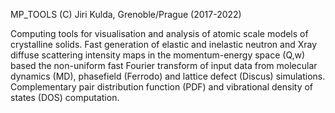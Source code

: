 MP_TOOLS (C) Jiri Kulda, Grenoble/Prague (2017-2022)


Computing tools for visualisation and analysis of atomic scale models of crystalline solids. Fast generation of elastic and inelastic neutron and Xray diffuse scattering intensity maps in the momentum-energy space (Q,w) based the non-uniform fast Fourier transform of input data from molecular dynamics (MD), phasefield (Ferrodo) and lattice defect (Discus) simulations. Complementary pair distribution function (PDF) and vibrational density of states (DOS) computation.
